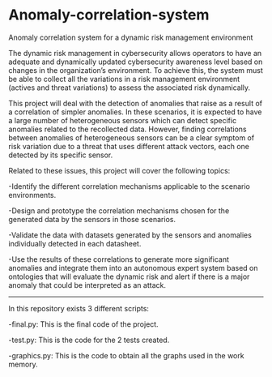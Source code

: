 # Anomaly-correlation-system
Anomaly correlation system for a dynamic risk management environment 

The dynamic risk management in cybersecurity allows operators to have an adequate and dynamically updated cybersecurity awareness level based on changes in the organization’s environment. To achieve this, the system must be able to collect all the variations in a risk management environment (actives and threat variations) to assess the associated risk dynamically.

This project will deal with the detection of anomalies that raise as a result of a correlation of simpler anomalies. In these scenarios, it is expected to have a large number of heterogeneous sensors which can detect specific anomalies related to the recollected data. However, finding correlations between anomalies of heterogeneous sensors can be a clear symptom of risk variation due to a threat that uses different attack vectors, each one detected by its specific sensor. 

Related to these issues, this project will cover the following topics:

-Identify the different correlation mechanisms applicable to the scenario environments.

-Design and prototype the correlation mechanisms chosen for the generated data by the sensors in those scenarios.

-Validate the data with datasets generated by the sensors and anomalies individually detected in each datasheet.

-Use the results of these correlations to generate more significant anomalies and integrate them into an autonomous expert system based on ontologies that will evaluate the dynamic risk and alert if there is a major anomaly that could be interpreted as an attack.

-----------------------------------------------------------------------------------------------------------------
In this repository exists 3 different scripts:

-final.py: This is the final code of the project.

-test.py: This is the code for the 2 tests created.

-graphics.py: This is the code to obtain all the graphs used in the work memory.
